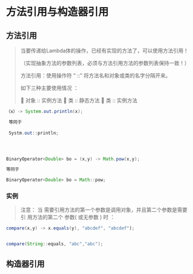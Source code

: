 # 方法引用与构造器引用

## 方法引用

> 当要传递给Lambda体的操作，已经有实现的方法了，可以使用方法引用！
>
> （实现抽象方法的参数列表，必须与方法引用方法的参数列表保持一致！）
>
> 方法引用：使用操作符 “ ::” 将方法名和对象或类的名字分隔开来。
>
> 如下三种主要使用情况 ：
>
>   对象 :: 实例方法
>   类 :: 静态方法
>   类 :: 实例方法

```java
（x）-> System.out.println(x);

 等同于
 
 Systm.out::println;




BinaryOperator<Double> bo = (x,y) -> Math.pow(x,y);

等同于

BinaryOperator<Double> bo = Math::pow;
```

### 实例

> 注意： 当 需要引用方法的第一个参数是调用对象，并且第二个参数是需要引
> 用方法的第二个 参数( 或无参数 ) 时 ：

```java
compare(x,y) -> x.equals(y), "abcdef", "abcdef");


compare(String::equals, "abc","abc");
```




## 构造器引用
